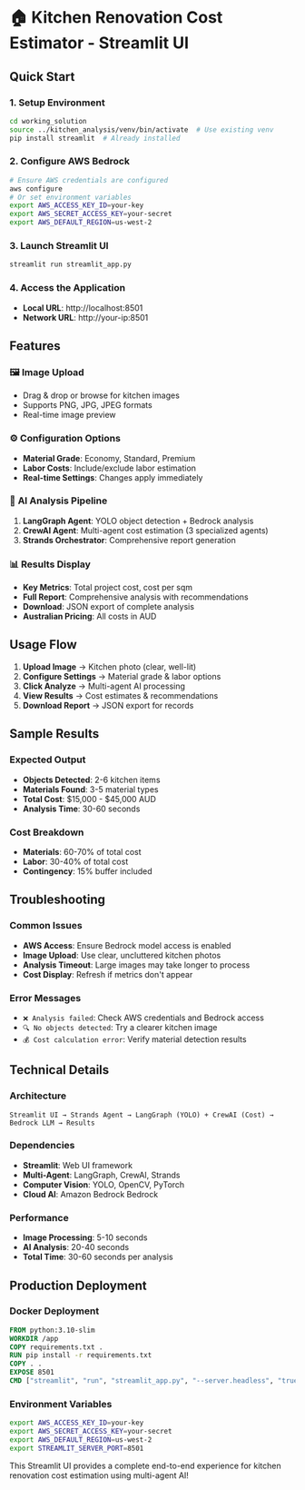 # 🏠 Kitchen Renovation Cost Estimator - Streamlit UI

## Quick Start

### 1. Setup Environment
```bash
cd working_solution
source ../kitchen_analysis/venv/bin/activate  # Use existing venv
pip install streamlit  # Already installed
```

### 2. Configure AWS Bedrock
```bash
# Ensure AWS credentials are configured
aws configure
# Or set environment variables
export AWS_ACCESS_KEY_ID=your-key
export AWS_SECRET_ACCESS_KEY=your-secret
export AWS_DEFAULT_REGION=us-west-2
```

### 3. Launch Streamlit UI
```bash
streamlit run streamlit_app.py
```

### 4. Access the Application
- **Local URL**: http://localhost:8501
- **Network URL**: http://your-ip:8501

## Features

### 🖼️ **Image Upload**
- Drag & drop or browse for kitchen images
- Supports PNG, JPG, JPEG formats
- Real-time image preview

### ⚙️ **Configuration Options**
- **Material Grade**: Economy, Standard, Premium
- **Labor Costs**: Include/exclude labor estimation
- **Real-time Settings**: Changes apply immediately

### 🤖 **AI Analysis Pipeline**
1. **LangGraph Agent**: YOLO object detection + Bedrock analysis
2. **CrewAI Agent**: Multi-agent cost estimation (3 specialized agents)
3. **Strands Orchestrator**: Comprehensive report generation

### 📊 **Results Display**
- **Key Metrics**: Total project cost, cost per sqm
- **Full Report**: Comprehensive analysis with recommendations
- **Download**: JSON export of complete analysis
- **Australian Pricing**: All costs in AUD

## Usage Flow

1. **Upload Image** → Kitchen photo (clear, well-lit)
2. **Configure Settings** → Material grade & labor options
3. **Click Analyze** → Multi-agent AI processing
4. **View Results** → Cost estimates & recommendations
5. **Download Report** → JSON export for records

## Sample Results

### Expected Output
- **Objects Detected**: 2-6 kitchen items
- **Materials Found**: 3-5 material types
- **Total Cost**: $15,000 - $45,000 AUD
- **Analysis Time**: 30-60 seconds

### Cost Breakdown
- **Materials**: 60-70% of total cost
- **Labor**: 30-40% of total cost
- **Contingency**: 15% buffer included

## Troubleshooting

### Common Issues
- **AWS Access**: Ensure Bedrock model access is enabled
- **Image Upload**: Use clear, uncluttered kitchen photos
- **Analysis Timeout**: Large images may take longer to process
- **Cost Display**: Refresh if metrics don't appear

### Error Messages
- `❌ Analysis failed`: Check AWS credentials and Bedrock access
- `🔍 No objects detected`: Try a clearer kitchen image
- `💰 Cost calculation error`: Verify material detection results

## Technical Details

### Architecture
```
Streamlit UI → Strands Agent → LangGraph (YOLO) + CrewAI (Cost) → Bedrock LLM → Results
```

### Dependencies
- **Streamlit**: Web UI framework
- **Multi-Agent**: LangGraph, CrewAI, Strands
- **Computer Vision**: YOLO, OpenCV, PyTorch
- **Cloud AI**: Amazon Bedrock Bedrock 

### Performance
- **Image Processing**: 5-10 seconds
- **AI Analysis**: 20-40 seconds
- **Total Time**: 30-60 seconds per analysis

## Production Deployment

### Docker Deployment
```dockerfile
FROM python:3.10-slim
WORKDIR /app
COPY requirements.txt .
RUN pip install -r requirements.txt
COPY . .
EXPOSE 8501
CMD ["streamlit", "run", "streamlit_app.py", "--server.headless", "true"]
```

### Environment Variables
```bash
export AWS_ACCESS_KEY_ID=your-key
export AWS_SECRET_ACCESS_KEY=your-secret
export AWS_DEFAULT_REGION=us-west-2
export STREAMLIT_SERVER_PORT=8501
```

This Streamlit UI provides a complete end-to-end experience for kitchen renovation cost estimation using multi-agent AI!
